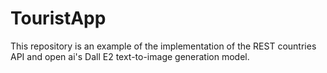 # TouristApp

This repository is an example of the implementation of the REST countries API and open ai's Dall E2 text-to-image generation model.
